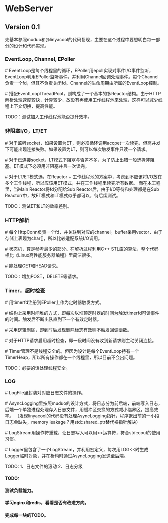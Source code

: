 # WebServer

## Version 0.1

先基本参照muduo和@linyacool的代码复现，主要在这个过程中要想明白每一部分的设计和代码实现。

### EventLoop, Channel, EPoller

\# EventLoop是每个线程里的循环，EPoller用epoll实现对事件I/O事件监听，EventLoop利用EPoller监听事件，并利用Channel回调处理事件。每个Channel负责一个fd，但其不负责关闭fd。Channel的生命周期由所属的EventLoop控制。

\# 搭配EventLoopThreadPool，则构成了一个基本的多Reactor结构。由于HTTP解析处理速度较快，计算较少，故没有再使用工作线程池来处理，这样可以减少线程上下文切换，提高性能。

TODO：测试加入工作线程池能否提升效率。

### 非阻塞I/O，LT/ET

\# 对于监听socket，如果设置为ET，则必须循环调用accpet一次读完，但高并发下可能出现连接失败。如果设置为LT，则可以每次触发事件只读一个请求。

\# 对于已连接socket，LT模式下阻塞与否差不多，为了防止出错一般选择非阻塞。ET模式下必须用非阻塞并且一次读完。

\# 对于LT/ET模式选，在Reactor + 工作线程池的方案中，考虑到不应该将I/O放在多个工作线程，所以应该用ET模式，并在工作线程里读完所有数据。
而在本工程里，当Main Reactor将fd分配给Sub Reactor后，由于I/O等待和处理都是在Sub Reactorr中，故ET模式和LT模式似乎都可以，待后续测试。

TODO：测试ET和LT的效率差别。

### HTTP解析

\# 每个HttpConn负责一个fd，并关联到对应的channel。buffer采用vector<char>，由于存储上表现为char[]，所以比较适配系统I/O调用。

\# 状态机，算是参考最少的部分。在解析过程利用C++ STL库的算法，整个代码相比《Linux高性能服务器编程》里简洁很多。

\# 能处理GET和HEAD请求。

TODO：增加POST，DELETE等请求。

### Timer，超时检查

\# 用timerfd注册到EPoller上作为定时器触发方式。

\# 结构上采用时间堆的方式，即每次以堆顶定时器的时间为触发timerfd可读事件的时间。触发后不断出队直到下一个有效定时器。

\# 采用逻辑删除，即到时后发现删除标志有效则不触发回调函数。

\# 对于HTTP请求启用超时检查，即一段时间没有收到新请求则主动关闭连接。

\# Timer管理不是线程安全的。但因为设计是每个EventLoop持有一个TimerHeap，所以所有操作都在一个线程里，所以目前不会出问题。

TODO：必要的话处理线程安全。

### LOG

\# LogFile里封装对对应日志文件的操作。

\# AsyncLogging里按照muduo的设计方式，将日志分为前后端，前端写入日志，后端一个单独进程处理存入日志文件，用缓冲区交换的方式减小临界区，提高效率。
（发现linyacool的代码没有处理AsyncLogging指针，程序退出前的一小段日志会缺失，memory leakage？用std::shared\_ptr替代裸指针解决）

\# LogStream用操作符重载，让日志写入可以用<<运算符，符合std::cout的使用习惯。

\# Logger里包含了一个LogStream，并利用宏定义，每次用LOG<<时生成Logger临时对象，并在析构时通过AsyncLogging发送至后端。

TODO: 1、日志文件的滚动 2、日志分级


#### TODO: 

#### 测试负载能力。

#### 学习nginx和redis，看看是否有改进方向。

#### 完成每一块的TODO。
